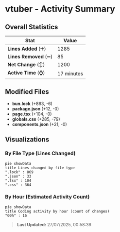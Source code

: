 # vtuber - Activity Summary 

## Overall Statistics

| Stat                   | Value                                                             |
| ---------------------- | ----------------------------------------------------------------- |
| **Lines Added** (➕)   | 1285                                          |
| **Lines Removed** (➖) | 85                                        |
| **Net Change** (↕)    | 1200                |
| **Active Time** (⌚)   | 17 minutes |


## Modified Files
- **bun.lock** (+863, -6)
- **package.json** (+12, -0)
- **page.tsx** (+104, -0)
- **globals.css** (+285, -79)
- **components.json** (+21, -0)

## Visualizations

### By File Type (Lines Changed)

```mermaid
pie showData
title Lines changed by file type
".lock" : 869
".json" : 33
".tsx" : 104
".css" : 364
```

### By Hour (Estimated Activity Count)

```mermaid
pie showData
title Coding activity by hour (count of changes)
"00h" : 16
```


> **Last Updated:** 27/07/2025, 00:58:36